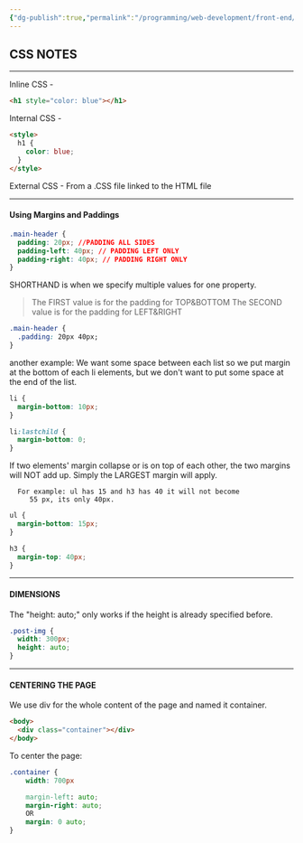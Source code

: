 ```yaml
---
{"dg-publish":true,"permalink":"/programming/web-development/front-end/css/css-course-notes/","tags":["programming","webdevelopment","frontend","css"],"created":"2024-11-09T11:31:48.498+08:00"}
---
```



## CSS NOTES

---

Inline CSS -

```html
<h1 style="color: blue"></h1>
```

Internal CSS -

```html
<style>
  h1 {
    color: blue;
  }
</style>
```

External CSS - From a .CSS file linked to the HTML file

---

#### Using Margins and Paddings

```css
.main-header {
  padding: 20px; //PADDING ALL SIDES
  padding-left: 40px; // PADDING LEFT ONLY
  padding-right: 40px; // PADDING RIGHT ONLY
}
```

SHORTHAND is when we specify multiple values for one property.

> The FIRST value is for the padding for TOP&BOTTOM
> The SECOND value is for the padding for LEFT&RIGHT

```css
.main-header {
  .padding: 20px 40px;
}
```

another example:
We want some space between each list so we put margin at the bottom of each li elements, but we don't want to put some space at the end of the list.

```css
li {
  margin-bottom: 10px;
}

li:lastchild {
  margin-bottom: 0;
}
```

If two elements' margin collapse or is on top of each other, the two margins will NOT add up. Simply the LARGEST margin will apply.

      For example: ul has 15 and h3 has 40 it will not become
         55 px, its only 40px.

```css
ul {
  margin-bottom: 15px;
}

h3 {
  margin-top: 40px;
}
```

---

#### DIMENSIONS

The "height: auto;" only works if the height is already specified before.

```css
.post-img {
  width: 300px;
  height: auto;
}
```

---

#### CENTERING THE PAGE

We use div for the whole content of the page and named it container.

```html
<body>
  <div class="container"></div>
</body>
```

To center the page:

```css
.container {
	width: 700px

	margin-left: auto;
	margin-right: auto;
	OR
	margin: 0 auto;
}
```
